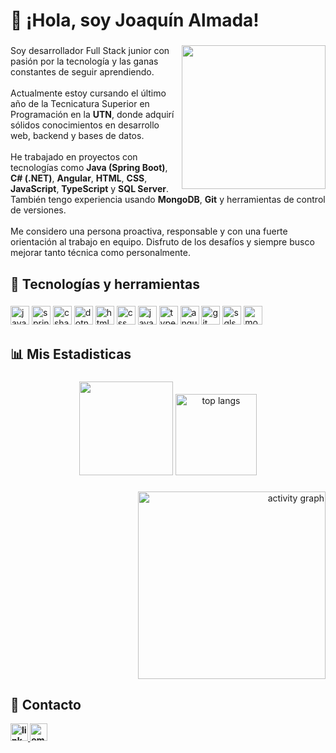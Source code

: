 <h1 align="left">👋 ¡Hola, soy Joaquín Almada!</h1>

###

<img align="right" height="230" src="https://media.giphy.com/media/L8K62iTDkzGX6/giphy.gif" />

###

<p align="left">
Soy desarrollador Full Stack junior con pasión por la tecnología y las ganas constantes de seguir aprendiendo.<br><br>
Actualmente estoy cursando el último año de la Tecnicatura Superior en Programación en la <strong>UTN</strong>, donde adquirí sólidos conocimientos en desarrollo web, backend y bases de datos.<br><br>
He trabajado en proyectos con tecnologías como <strong>Java (Spring Boot)</strong>, <strong>C# (.NET)</strong>, <strong>Angular</strong>, <strong>HTML</strong>, <strong>CSS</strong>, <strong>JavaScript</strong>, <strong>TypeScript</strong> y <strong>SQL Server</strong>. También tengo experiencia usando <strong>MongoDB</strong>, <strong>Git</strong> y herramientas de control de versiones.<br><br>
Me considero una persona proactiva, responsable y con una fuerte orientación al trabajo en equipo. Disfruto de los desafíos y siempre busco mejorar tanto técnica como personalmente.
</p>

###

<h2 align="left">📌 Tecnologías y herramientas</h2>

###

<div align="left">
  <img src="https://cdn.jsdelivr.net/gh/devicons/devicon/icons/java/java-original.svg" height="30" alt="java logo" />
  <img src="https://cdn.jsdelivr.net/gh/devicons/devicon/icons/spring/spring-original.svg" height="30" alt="spring logo" />
  <img src="https://cdn.jsdelivr.net/gh/devicons/devicon/icons/csharp/csharp-original.svg" height="30" alt="csharp logo" />
  <img src="https://cdn.jsdelivr.net/gh/devicons/devicon/icons/dotnetcore/dotnetcore-original.svg" height="30" alt="dotnet logo" />
  <img src="https://cdn.jsdelivr.net/gh/devicons/devicon/icons/html5/html5-original.svg" height="30" alt="html logo" />
  <img src="https://cdn.jsdelivr.net/gh/devicons/devicon/icons/css3/css3-original.svg" height="30" alt="css logo" />
  <img src="https://cdn.jsdelivr.net/gh/devicons/devicon/icons/javascript/javascript-original.svg" height="30" alt="javascript logo" />
  <img src="https://cdn.jsdelivr.net/gh/devicons/devicon/icons/typescript/typescript-original.svg" height="30" alt="typescript logo" />
  <img src="https://cdn.jsdelivr.net/gh/devicons/devicon/icons/angularjs/angularjs-original.svg" height="30" alt="angular logo" />
  <img src="https://cdn.jsdelivr.net/gh/devicons/devicon/icons/git/git-original.svg" height="30" alt="git logo" />
  <img src="https://cdn.jsdelivr.net/gh/devicons/devicon/icons/microsoftsqlserver/microsoftsqlserver-plain.svg" height="30" alt="sqlserver logo" />
  <img src="https://cdn.jsdelivr.net/gh/devicons/devicon/icons/mongodb/mongodb-original.svg" height="30" alt="mongodb logo" />
</div>

###

<h2 align="left">📊 Mis Estadisticas</h2>

###

<div align="center">
<img src="https://github-readme-stats.vercel.app/api?username=joacoalmada&show_icons=true&theme=react&hide_border=false&count_private=true" height="150" />
<img src="https://github-readme-stats.vercel.app/api/top-langs/?username=joacoalmada&layout=compact&theme=react&langs_count=6&hide_border=false" height="130" alt="top langs" />
</div>

###

<div align="right">
  <img src="https://github-readme-activity-graph.vercel.app/graph?username=joacoalmada&radius=15&theme=react&area=true&hide_border=true&custom_title=Contribuciones%20recientes" height="300" alt="activity graph" />
</div>


<h2><strong>🤝 Contacto </h2>

<a href="https://www.linkedin.com/in/joacoalmada/" target="_blank">
  <img src="https://img.shields.io/static/v1?message=LinkedIn&logo=linkedin&label=&color=0077B5&logoColor=white&labelColor=&style=for-the-badge" height="28" alt="linkedin badge" />
</a>

<a href="mailto:almadajoaco26@gmail.com" target="_blank">
  <img src="https://img.shields.io/static/v1?message=Email&logo=gmail&label=&color=D14836&logoColor=white&labelColor=&style=for-the-badge" height="28" alt="email badge" />
</a>

